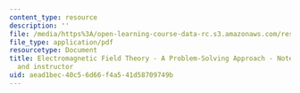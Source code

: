 ```yaml
---
content_type: resource
description: ''
file: /media/https%3A/open-learning-course-data-rc.s3.amazonaws.com/res-6-002-electromagnetic-field-theory-a-problem-solving-approach-spring-2008/aead1bec40c56d66f4a541d58709749b_MITRES_6_002S08_content.pdf
file_type: application/pdf
resourcetype: Document
title: Electromagnetic Field Theory - A Problem-Solving Approach - Note to the student
  and instructor
uid: aead1bec-40c5-6d66-f4a5-41d58709749b
---
```

